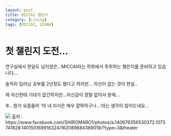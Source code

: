 ```yaml
---
layout: post
title: MICCAI 챌린지
category: [Living]
tags: [MICCAI, GIANA]
---
```


# 첫 챌린지 도전...

연구실에서 한달도 남지않은...MICCAI라는 학회에서 주최하는 챌린지를 준비하고 있습니다...

솔직히 딥러닝 공부를 2년정도 했다고 하지만... 자신이 없는 것이 현실..

제 자신한테 기대가 없긴하지만...자신감이 정말 없어서 문제...

후...뭔가 요즘들어 '아 내 지식은 매우 얄팍하구나...'라는 생각이 많이드네요...

<img src='https://kkkjerry.github.io/public/img/cheerup.jpg'>
출처 : https://www.facebook.com/SHIROMARO1/photos/a.140676356530372.1073741828.140150169916324/162089884389019/?type=3&theater
